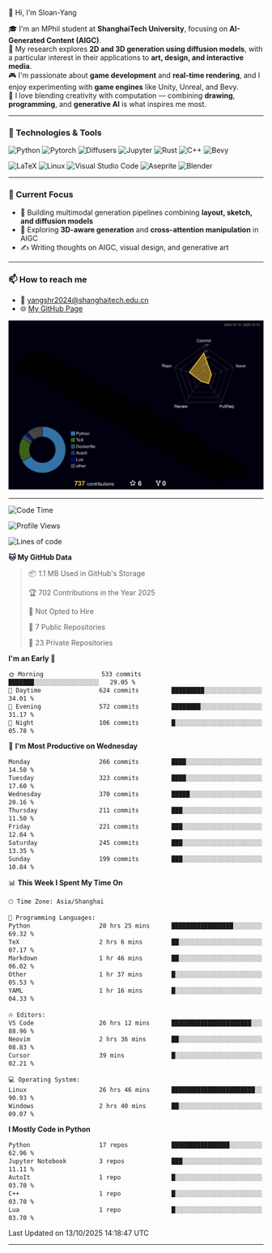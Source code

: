 👋 Hi, I'm Sloan-Yang

🎓 I'm an MPhil student at **ShanghaiTech University**, focusing on **AI-Generated Content (AIGC)**.  
🧠 My research explores **2D and 3D generation using diffusion models**, with a particular interest in their applications to **art, design, and interactive media**.  
🎮 I'm passionate about **game development** and **real-time rendering**, and I enjoy experimenting with **game engines** like Unity, Unreal, and Bevy.  
🎨 I love blending creativity with computation — combining **drawing**, **programming**, and **generative AI** is what inspires me most.

---

### 🧰 Technologies & Tools

![Python](https://img.shields.io/badge/python-%233776AB.svg?style=for-the-badge&logo=python&logoColor=white)
![Pytorch](https://img.shields.io/badge/pytorch-%23EE4C2C.svg?style=for-the-badge&logo=pytorch&logoColor=white)
![Diffusers](https://img.shields.io/badge/diffusers-HuggingFace-yellow?style=for-the-badge&logo=huggingface&logoColor=black)
![Jupyter](https://img.shields.io/badge/Jupyter-%23F37626.svg?style=for-the-badge&logo=Jupyter&logoColor=white)
![Rust](https://img.shields.io/badge/Rust-%23000000.svg?style=for-the-badge&logo=rust&logoColor=white)
![C++](https://img.shields.io/badge/C++-%2300599C.svg?style=for-the-badge&logo=c%2B%2B&logoColor=white)
![Bevy](https://img.shields.io/badge/Bevy-000000.svg?style=for-the-badge&logo=bevy&logoColor=white)

![LaTeX](https://img.shields.io/badge/LaTeX-47A141?style=for-the-badge&logo=latex&logoColor=white)
![Linux](https://img.shields.io/badge/Linux-FCC624?style=for-the-badge&logo=linux&logoColor=black)
![Visual Studio Code](https://img.shields.io/badge/VSCode-0078d7.svg?style=for-the-badge&logo=visual-studio-code&logoColor=white)
![Aseprite](https://img.shields.io/badge/Aseprite-FFFFFF?style=for-the-badge&logo=Aseprite&logoColor=%237D929E)
![Blender](https://img.shields.io/badge/Blender-F5792A?style=for-the-badge&logo=blender&logoColor=white)

---

### 🔭 Current Focus

- 🎨 Building multimodal generation pipelines combining **layout, sketch, and diffusion models**
- 🧪 Exploring **3D-aware generation** and **cross-attention manipulation** in AIGC
- ✍️ Writing thoughts on AIGC, visual design, and generative art

---

### 📫 How to reach me

- 📧 <a href="mailto:yangshr2024@shanghaitech.edu.cn">yangshr2024@shanghaitech.edu.cn</a>
- 🌐 [My GitHub Page](https://sloan-yang.github.io)  



![3D Profile](https://raw.githubusercontent.com/Sloan-Yang/Sloan-Yang/main/profile-3d-contrib/profile-night-rainbow.svg)

---


<!--START_SECTION:waka-->
![Code Time](http://img.shields.io/badge/Code%20Time-657%20hrs%2018%20mins-blue)

![Profile Views](http://img.shields.io/badge/Profile%20Views-3-blue)

![Lines of code](https://img.shields.io/badge/From%20Hello%20World%20I%27ve%20Written-2.2%20million%20lines%20of%20code-blue)

**🐱 My GitHub Data** 

> 📦 1.1 MB Used in GitHub's Storage 
 > 
> 🏆 702 Contributions in the Year 2025
 > 
> 🚫 Not Opted to Hire
 > 
> 📜 7 Public Repositories 
 > 
> 🔑 23 Private Repositories 
 > 
**I'm an Early 🐤** 

```text
🌞 Morning                533 commits         ███████░░░░░░░░░░░░░░░░░░   29.05 % 
🌆 Daytime                624 commits         █████████░░░░░░░░░░░░░░░░   34.01 % 
🌃 Evening                572 commits         ████████░░░░░░░░░░░░░░░░░   31.17 % 
🌙 Night                  106 commits         █░░░░░░░░░░░░░░░░░░░░░░░░   05.78 % 
```
📅 **I'm Most Productive on Wednesday** 

```text
Monday                   266 commits         ████░░░░░░░░░░░░░░░░░░░░░   14.50 % 
Tuesday                  323 commits         ████░░░░░░░░░░░░░░░░░░░░░   17.60 % 
Wednesday                370 commits         █████░░░░░░░░░░░░░░░░░░░░   20.16 % 
Thursday                 211 commits         ███░░░░░░░░░░░░░░░░░░░░░░   11.50 % 
Friday                   221 commits         ███░░░░░░░░░░░░░░░░░░░░░░   12.04 % 
Saturday                 245 commits         ███░░░░░░░░░░░░░░░░░░░░░░   13.35 % 
Sunday                   199 commits         ███░░░░░░░░░░░░░░░░░░░░░░   10.84 % 
```


📊 **This Week I Spent My Time On** 

```text
🕑︎ Time Zone: Asia/Shanghai

💬 Programming Languages: 
Python                   20 hrs 25 mins      █████████████████░░░░░░░░   69.32 % 
TeX                      2 hrs 6 mins        ██░░░░░░░░░░░░░░░░░░░░░░░   07.17 % 
Markdown                 1 hr 46 mins        ██░░░░░░░░░░░░░░░░░░░░░░░   06.02 % 
Other                    1 hr 37 mins        █░░░░░░░░░░░░░░░░░░░░░░░░   05.53 % 
YAML                     1 hr 16 mins        █░░░░░░░░░░░░░░░░░░░░░░░░   04.33 % 

🔥 Editors: 
VS Code                  26 hrs 12 mins      ██████████████████████░░░   88.96 % 
Neovim                   2 hrs 36 mins       ██░░░░░░░░░░░░░░░░░░░░░░░   08.83 % 
Cursor                   39 mins             █░░░░░░░░░░░░░░░░░░░░░░░░   02.21 % 

💻 Operating System: 
Linux                    26 hrs 46 mins      ███████████████████████░░   90.93 % 
Windows                  2 hrs 40 mins       ██░░░░░░░░░░░░░░░░░░░░░░░   09.07 % 
```

**I Mostly Code in Python** 

```text
Python                   17 repos            ████████████████░░░░░░░░░   62.96 % 
Jupyter Notebook         3 repos             ███░░░░░░░░░░░░░░░░░░░░░░   11.11 % 
AutoIt                   1 repo              █░░░░░░░░░░░░░░░░░░░░░░░░   03.70 % 
C++                      1 repo              █░░░░░░░░░░░░░░░░░░░░░░░░   03.70 % 
Lua                      1 repo              █░░░░░░░░░░░░░░░░░░░░░░░░   03.70 % 
```




 Last Updated on 13/10/2025 14:18:47 UTC
<!--END_SECTION:waka-->

---





